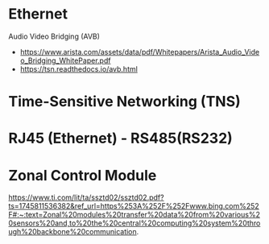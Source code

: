 # Ethernet 
Audio Video Bridging (AVB)
 - https://www.arista.com/assets/data/pdf/Whitepapers/Arista_Audio_Video_Bridging_WhitePaper.pdf
 - https://tsn.readthedocs.io/avb.html
# Time-Sensitive Networking (TNS)


# RJ45 (Ethernet) - RS485(RS232)

# Zonal Control Module
https://www.ti.com/lit/ta/ssztd02/ssztd02.pdf?ts=1745811536382&ref_url=https%253A%252F%252Fwww.bing.com%252F#:~:text=Zonal%20modules%20transfer%20data%20from%20various%20sensors%20and,to%20the%20central%20computing%20system%20through%20backbone%20communication.
